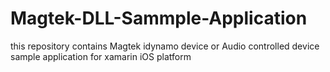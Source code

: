 # Magtek-DLL-Sammple-Application
this repository contains Magtek idynamo device or Audio controlled device sample application for xamarin iOS platform
